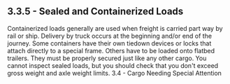 ## 3.3.5 - Sealed and Containerized Loads
Containerized loads generally are used when freight is carried part way by rail or ship. Delivery by truck occurs at the beginning and/or end of the journey. Some containers have their own tiedown devices or locks that attach directly to a special frame. Others have to be loaded onto flatbed trailers. They must be properly secured just like any other cargo.
You cannot inspect sealed loads, but you should check that you don't exceed gross weight and axle weight limits.
3.4 - Cargo Needing Special Attention